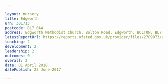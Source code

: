 ```yaml
---

layout: nursery
title: Edgworth
urn: 301713
postcode: BL7 0AW
address: Edgworth Methodist Church, Bolton Road, Edgworth, BOLTON, BL7 0AW
latestReportUrl: https://reports.ofsted.gov.uk/provider/files/2709073/urn/301713.pdf
teaching: 2
development: 2
leadership: 2
outcomes: 0
overall: 2
date: 01 April 2018 
datePublish: 22 June 2017

---
```

